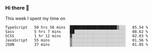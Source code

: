 ### Hi there 👋

<!--
**qiruohan/qiruohan** is a ✨ _special_ ✨ repository because its `README.md` (this file) appears on your GitHub profile.

Here are some ideas to get you started:

- 🔭 I’m currently working on ...
- 🌱 I’m currently learning ...
- 👯 I’m looking to collaborate on ...
- 🤔 I’m looking for help with ...
- 💬 Ask me about ...
- 📫 How to reach me: ...
- 😄 Pronouns: ...
- ⚡ Fun fact: ...
-->

This week I spent my time on 
<!--START_SECTION:waka-->
```text
TypeScript   50 hrs 56 mins  █████████████████████▒░░░   85.54 % 
Sass         5 hrs 7 mins    ██░░░░░░░░░░░░░░░░░░░░░░░   08.62 % 
SCSS         1 hr 12 mins    ▓░░░░░░░░░░░░░░░░░░░░░░░░   02.03 % 
JavaScript   55 mins         ▒░░░░░░░░░░░░░░░░░░░░░░░░   01.56 % 
JSON         37 mins         ▒░░░░░░░░░░░░░░░░░░░░░░░░   01.05 % 
```
<!--END_SECTION:waka-->
